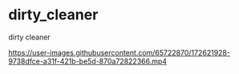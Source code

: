 # dirty_cleaner
dirty cleaner


https://user-images.githubusercontent.com/65722870/172621928-9738dfce-a31f-421b-be5d-870a72822366.mp4

